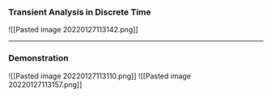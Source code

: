 ### Transient Analysis in Discrete Time
![[Pasted image 20220127113142.png]]

---
### Demonstration
![[Pasted image 20220127113110.png]]
![[Pasted image 20220127113157.png]]

